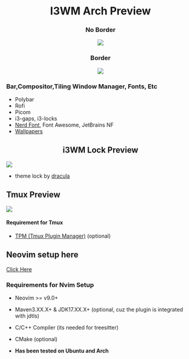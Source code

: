 <div align="center">
  <h1>I3WM Arch Preview</h1>
</div>

<div align="center">
  <h3>No Border</h3>
  <p><img src="https://github.com/asfung/configuration/blob/main/image/i3wm-no-border.png?raw=true" /></p>
</div>

<div align="center">
  <h3>Border</h3>
  <p><img src="https://github.com/asfung/configuration/blob/main/image/i3wm-border.png?raw=true" /></p>
</div>


### Bar,Compositor,Tiling Window Manager, Fonts, Etc
- Polybar 
- Rofi
- Picom 
- i3-gaps, i3-locks 
- [Nerd Font](https://nerdfonts.com), Font Awesome, JetBrains NF
- [Wallpapers](https://github.com/asfung/configuration/tree/main/i3wm/wallpapers)

<h2 align="center">i3WM Lock Preview</h2> 
<p><img src="https://github.com/asfung/configuration/blob/main/image/i3wm-lock.png?raw=true" /></p>

- theme lock by [dracula](https://draculatheme.com/i3lock-color)


## Tmux Preview

<p><img src="https://github.com/asfung/configuration/blob/main/image/image_1.png?raw=true" /></p>

#### Requirement for Tmux 
- [TPM (Tmux Plugin Manager)](https://github.com/tmux-plugins/tpm) (optional)

## Neovim setup here
[Click Here](https://github.com/asfung/configuration/tree/main/nvim)

### Requirements for Nvim Setup
- Neovim >= v9.0+ 
- Maven3.XX.X+ & JDK17.XX.X+ (optional, cuz the plugin is integrated with jdtls)
- C/C++ Compiler (its needed for treesitter)
- CMake (optional)

- <b>Has been tested on Ubuntu and Arch</b>

